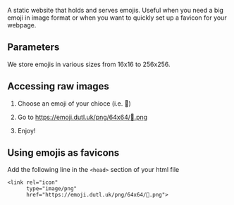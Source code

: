 
A static website that holds and serves emojis. Useful when you need a big emoji in image format or when you want to quickly set up a favicon for your webpage.

## Parameters

We store emojis in various sizes from 16x16 to 256x256.

## Accessing raw images

1. Choose an emoji of your chioce (i.e. 🐬)
2. Go to https://emoji.dutl.uk/png/64x64/🐬.png
  
3. Enjoy!

## Using emojis as favicons

Add the following line in the `<head>` section of your html file

```
<link rel="icon" 
      type="image/png" 
      href="https://emoji.dutl.uk/png/64x64/🐬.png">
```



